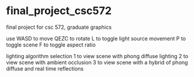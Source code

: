 # final_project_csc572
final project for csc 572, graduate graphics

use WASD to move
QEZC to rotate
L to toggle light source movement
P to toggle scene
F to toggle aspect ratio

lighting algorithm selection
1 to view scene with phong diffuse lighting
2 to view scene with ambient occlusion
3 to view scene with a hybrid of phong diffuse and real time reflections
